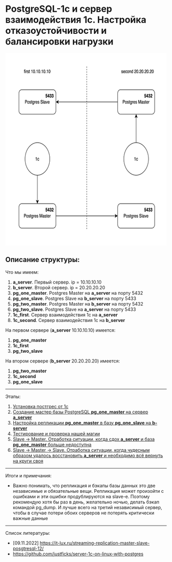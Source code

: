 # PostgreSQL-1c и сервер взаимодействия 1с. Настройка отказоустойчивости и балансировки нагрузки

<img src="./schema.png" width="100%" height="600" />

## Описание структуры:

Что мы имеем:

1. **a_server**. Первый сервер. ip = 10.10.10.10
2. **b_server**. Второй сервер. ip = 20.20.20.20
3. **pg_one_master**. Postgres Master на **a_server** на порту 5432
4. **pg_one_slave**. Postgres Slave на **b_server** на порту 5433
5. **pg_two_master**. Postgres Master на **b_server** на порту 5432
6. **pg_two_slave**. Postgres Slave на **a_server** на порту 5433
7. **1c_first**. Сервер взаимодействия 1с на **a_server**
8. **1c_second**. Сервер взаимодействия 1с на **b_server**

На первом сервере (**a_server** 10.10.10.10) имеется:

1. **pg_one_master**
2. **1c_first**
3. **pg_two_slave**

На втором сервере (**b_server** 20.20.20.20) имеется:

1. **pg_two_master**
2. **1c_second**
3. **pg_one_slave**

---

Этапы:

1. [Установка постгрес от 1с](1-step.md)
2. [Создание мастер базы PostgreSQL **pg_one_master** на сервер **a_server**](2-step.md)
3. [Настройка репликации **pg_one_master** в базу **pg_one_slave** на **b-server**](3-step.md)
4. [Тестирование и проверка нашей магии](4-step.md)
5. [Slave -> Master. Отработка ситуации, когда сдох **a_server** и база **pg_one_master** больше недоступна](5-step.md)
6. [Slave -> Master -> Slave. Отработка ситуации, когда чудесным образом удалось восстановить **a_server** и необходимо всё вернуть на круги своя](6-step.md)

---

Итоги и примечания:

- Важно понимать, что репликация и бэкапы базы данных это две независимые и обязательные вещи. Репликация может произойти с ошибками и эти ошибки продублируются на slave-е. Поэтому рекомендую хотя бы раз в день, желательно ночью, делать бэкап командой pg_dump. И лучше всего на третий независимый сервер, чтобы в случае потери обоих серверов не потерять критически важные данные

---

Список литературы:

- [09.11.2022] https://it-lux.ru/streaming-replication-master-slave-posgtresql-12/
- https://github.com/justficks/server-1c-on-linux-with-postgres
